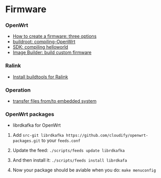 # Firmware

### OpenWrt

* [How to create a firmware: three options](how-to-create-a-firmware.md)
* [buildroot: compiling-OpenWrt](compiling-OpenWrt-from-source.md)
* [SDK: compiling helloworld](compiling-helloworld-for-openwrt.md)
* [Image Builder: build custom firmware](build-custom-firmware-with-openwrt.md)

### Ralink

* [Install buildtools for Ralink](install-build-tools-Ralink.md)

### Operation

* [transfer files from/to embedded system](transfer-files-from-to-embedded-system.md)

### OpenWrt packages

- librdkafka for OpenWrt

1. Add `src-git librdkafka https://github.com/cloudify/openwrt-packages.git` to your `feeds.conf`

2. Update the feed: `./scripts/feeds update librdkafka`

3. And then install it: `./scripts/feeds install librdkafa`

4. Now your package should be aviable when you do: `make menuconfig`
